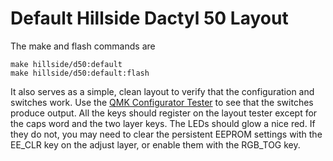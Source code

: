 # Default Hillside Dactyl 50 Layout

The make and flash commands are

```
make hillside/d50:default
make hillside/d50:default:flash

```

It also serves as a simple, clean layout 
  to verify that the configuration and switches work.
Use the [QMK Configurator Tester](https://config.qmk.fm/#/test) 
 to see that the switches produce output.
All the keys should register on the layout tester 
  except for the caps word and the two layer keys.
The LEDs should glow a nice red.
If they do not, you may need to clear the persistent EEPROM settings with the
  EE_CLR key on the adjust layer,
  or enable them with the RGB_TOG key.
